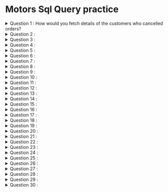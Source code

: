 # Motors Sql Query practice 


<details><summary>Question 1 : How would you fetch details of the customers who cancelled orders?</summary>
  
  ## QUERY : 
``` 
        SELECT customers.customer_id, customers.customer_name, customers.phone, orders.status FROM customers
        INNER JOIN orders ON orders.customer_id=customers.customer_id
        WHERE orders.status='cancelled';

```

## RESULT 
```
+-------------+-------------------------+----------------+-----------+
| customer_id | customer_name           | phone          | status    |
+-------------+-------------------------+----------------+-----------+
|         448 | Scandinavian Gift Ideas | 0695-34 6555   | Cancelled |
|         496 | Kelly's Gift Shop       | +64 9 5555500  | Cancelled |
|         131 | Land of Toys Inc.       | 2125557818     | Cancelled |
|         201 | UK Collectables, Ltd.   | (171) 555-2282 | Cancelled |
|         357 | GiftsForHim.com         | 64-9-3763555   | Cancelled |
|         141 | Euro+ Shopping Channel  | (91) 555 94 44 | Cancelled |
+-------------+-------------------------+----------------+-----------+
6 rows in set (0.00 sec)

```
</details>



<details><summary>Question 2 : </summary>
  
  ## QUERY : 
``` 

```

## RESULT 
```

```
</details>




<details><summary>Question 3 : </summary>
  
  ## QUERY : 
``` 

```

## RESULT 
```

```
</details>




<details><summary>Question 4 : </summary>
  
  ## QUERY : 
``` 

```

## RESULT 
```

```
</details>




<details><summary>Question 5 : </summary>
  
  ## QUERY : 
``` 

```

## RESULT 
```

```
</details>




<details><summary>Question 6 : </summary>
  
  ## QUERY : 
``` 

```

## RESULT 
```

```
</details>




<details><summary>Question 7 : </summary>
  
  ## QUERY : 
``` 

```

## RESULT 
```

```
</details>




<details><summary>Question 8 : </summary>
  
  ## QUERY : 
``` 

```

## RESULT 
```

```
</details>




<details><summary>Question 9 : </summary>
  
  ## QUERY : 
``` 

```

## RESULT 
```

```
</details>




<details><summary>Question 10 : </summary>
  
  ## QUERY : 
``` 

```

## RESULT 
```

```
</details>




<details><summary>Question 11 : </summary>
  
  ## QUERY : 
``` 

```

## RESULT 
```

```
</details>




<details><summary>Question 12 : </summary>
  
  ## QUERY : 
``` 

```

## RESULT 
```

```
</details>




<details><summary>Question 13 : </summary>
  
  ## QUERY : 
``` 

```

## RESULT 
```

```
</details>




<details><summary>Question 14 : </summary>
  
  ## QUERY : 
``` 

```

## RESULT 
```

```
</details>




<details><summary>Question 15 : </summary>
  
  ## QUERY : 
``` 

```

## RESULT 
```

```
</details>




<details><summary>Question 16 : </summary>
  
  ## QUERY : 
``` 

```

## RESULT 
```

```
</details>




<details><summary>Question 17 : </summary>
  
  ## QUERY : 
``` 

```

## RESULT 
```

```
</details>




<details><summary>Question 18 : </summary>
  
  ## QUERY : 
``` 

```

## RESULT 
```

```
</details>




<details><summary>Question 19 : </summary>
  
  ## QUERY : 
``` 

```

## RESULT 
```

```
</details>




<details><summary>Question 20 : </summary>
  
  ## QUERY : 
``` 

```

## RESULT 
```

```
</details>




<details><summary>Question 21 : </summary>
  
  ## QUERY : 
``` 

```

## RESULT 
```

```
</details>





<details><summary>Question 22 : </summary>
  
  ## QUERY : 
``` 

```

## RESULT 
```

```
</details>





<details><summary>Question 23 : </summary>
  
  ## QUERY : 
``` 

```

## RESULT 
```

```
</details>





<details><summary>Question 24 : </summary>
  
  ## QUERY : 
``` 

```

## RESULT 
```

```
</details>





<details><summary>Question 25 : </summary>
  
  ## QUERY : 
``` 

```

## RESULT 
```

```
</details>





<details><summary>Question 26 : </summary>
  
  ## QUERY : 
``` 

```

## RESULT 
```

```
</details>





<details><summary>Question 27 : </summary>
  
  ## QUERY : 
``` 

```

## RESULT 
```

```
</details>





<details><summary>Question 28 : </summary>
  
  ## QUERY : 
``` 

```

## RESULT 
```

```
</details>





<details><summary>Question 29 : </summary>
  
  ## QUERY : 
``` 

```

## RESULT 
```

```
</details>





<details><summary>Question 30 : </summary>
  
  ## QUERY : 
``` 

```

## RESULT 
```

```
</details>


